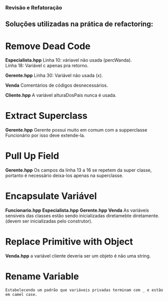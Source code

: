 ### Revisão e Refatoração


## Soluções utilizadas na prática de refactoring:

# Remove Dead Code
**Especialista.hpp**
    Linha 10: váriavel não usada (percWanda).   
    Linha 18: Variável c apenas pra retorno.

**Gerente.hpp**
    Linha 30: Variável não usada (x).

**Venda**
    Comentários de códigos desnecessários.

**Cliente.hpp**
    A variável alturaDosPais nunca é usada.

# Extract Superclass
**Gerente.hpp**
    Gerente possui muito em comum com a supperclasse Funcionário por isso deve extende-la.

# Pull Up Field
**Gerente.hpp**
    Os campos da linha 13 a 16 se repetem da super classe, portanto é necessário deixa-los apenas na superclasse.

# Encapsulate Variável
**Funcionario.hpp**
**Especialista.hpp**
**Gerente.hpp**
**Venda**
    As variáveis sensiveis das classes estão sendo inicializadas diretamebte diretamente. (devem ser inicializadas pelo construtor).

# Replace Primitive with Object
**Venda.hpp**
    a variável cliente deveria ser um objeto é não uma string.

# Rename Variable
    Estabelecendo um padrão que variáveis privadas terminam com _ e estão em camel case.
